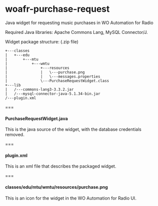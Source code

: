 woafr-purchase-request
======================

Java widget for requesting music purchases in WO Automation for Radio

Required Java libraries: Apache Commons Lang, MySQL Connector/J.

Widget package structure: (.zip file)

```
+---classes
|   +---edu
|       +---mtu
|           +---wmtu
|               +---resources
|               |   \---purchase.png
|               |   \---messages.properties
|               \---PurchaseRequestWidget.class
+---lib
|   /---commons-lang3-3.3.2.jar
|   /---mysql-connector-java-5.1.34-bin.jar
/---plugin.xml
```

===
#### PurchaseRequestWidget.java

This is the java source of the widget, with the database credentials removed.

===
#### plugin.xml

This is an xml file that describes the packaged widget.

===
#### classes/edu/mtu/wmtu/resources/purchase.png

This is an icon for the widget in the WO Automation for Radio UI.
